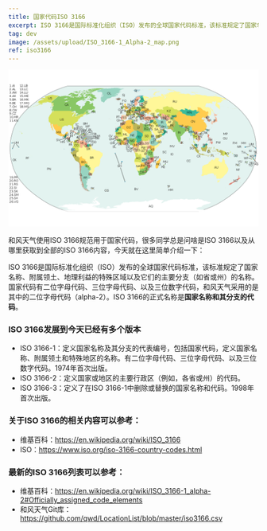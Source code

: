 ```yaml
---
title: 国家代码ISO 3166
excerpt: ISO 3166是国际标准化组织（ISO）发布的全球国家代码标准，该标准规定了国家名称、附属领土、地理利益的特殊区域以及它们的主要分支（如省或州）的名称。国家代码有二位字母代码、三位字母代码、以及三位数字代码，和风天气采用的是其中的二位字母代码（alpha-2）。
tag: dev
image: /assets/upload/ISO_3166-1_Alpha-2_map.png
ref: iso3166
---
```

![ISO_3166-1](/assets/upload/ISO_3166-1_Alpha-2_map.png)

和风天气使用ISO 3166规范用于国家代码，很多同学总是问啥是ISO 3166以及从哪里获取到全部的ISO 3166内容，今天就在这里简单介绍一下：

ISO 3166是国际标准化组织（ISO）发布的全球国家代码标准，该标准规定了国家名称、附属领土、地理利益的特殊区域以及它们的主要分支（如省或州）的名称。国家代码有二位字母代码、三位字母代码、以及三位数字代码，和风天气采用的是其中的二位字母代码（alpha-2）。ISO 3166的正式名称是**国家名称和其分支的代码**。

### ISO 3166发展到今天已经有多个版本

- ISO 3166-1：定义国家名称及其分支的代表编号，包括国家代码，定义国家名称、附属领土和特殊地区的名称。有二位字母代码、三位字母代码、以及三位数字代码。1974年首次出版。
- ISO 3166-2：定义国家或地区的主要行政区（例如，各省或州）的代码。
- ISO 3166-3：定义了在ISO 3166-1中删除或替换的国家名称和代码。1998年首次出版。

### 关于ISO 3166的相关内容可以参考：

- 维基百科：<https://en.wikipedia.org/wiki/ISO_3166>
- ISO：<https://www.iso.org/iso-3166-country-codes.html>

### 最新的ISO 3166列表可以参考：

- 维基百科：<https://en.wikipedia.org/wiki/ISO_3166-1_alpha-2#Officially_assigned_code_elements>
- 和风天气Git库：<https://github.com/qwd/LocationList/blob/master/iso3166.csv>



